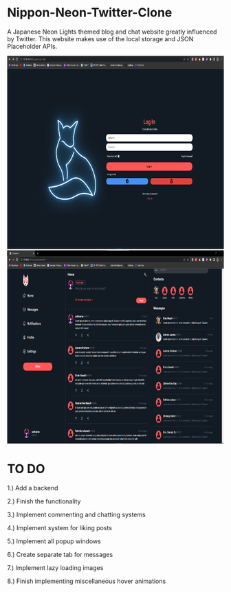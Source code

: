 # Nippon-Neon-Twitter-Clone
 A Japanese Neon Lights themed blog and chat website greatly influenced by Twitter. This website makes use of the local storage and JSON Placeholder APIs.

<img src="output images/login.png" width=800 height=450/>
<img src="output images/updated_home2.png" width=800 height=450/>

# TO DO
<p> 1.) Add a backend </p>
<p> 2.) Finish the functionality </p>
<p> 3.) Implement commenting and chatting systems </p>
<p> 4.) Implement system for liking posts </p>
<p> 5.) Implement all popup windows </p>
<p> 6.) Create separate tab for messages</p>
<p> 7.) Implement lazy loading images</p>
<p> 8.) Finish implementing miscellaneous hover animations</p>
